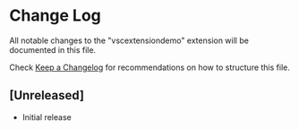 # Change Log

All notable changes to the "vscextensiondemo" extension will be documented in this file.

Check [Keep a Changelog](http://keepachangelog.com/) for recommendations on how to structure this file.

## [Unreleased]

- Initial release